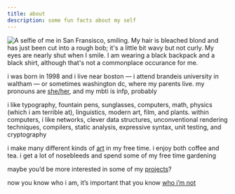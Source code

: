 ```yaml
---
title: about
description: some fun facts about my self
---
```


<img title="A selfie of me in San Fransisco, smiling. My hair is bleached blond
and has just been cut into a rough bob; it's a little bit wavy but not curly.
My eyes are nearly shut when I smile. I am wearing a black backpack and a black
shirt, although that's not a commonplace occurance for me." class="aside"
src="/img/rebecca-turner.jpg">

i was born in 1998 and i live near boston — i attend brandeis university in
waltham — or sometimes washington dc, where my parents live. my pronouns are
[she/her][she], and my mbti is infp, probably

i like typography, fountain pens, sunglasses, computers, math, physics (which i
am terrible at), linguistics, modern art, film, and plants. within computers, i
like networks, clever data structures, unconventional rendering techniques,
compilers, static analysis, expressive syntax, unit testing, and cryptography

i make many different kinds of [art](/art) in my free time. i enjoy both coffee
and tea. i get a lot of nosebleeds and spend some of my free time gardening

maybe you’d be more interested in some of my [projects](/projects)?

now you know who i am, it’s important that you know [who i’m not](/not)

[she]: http://my.pronoun.is/she/her

